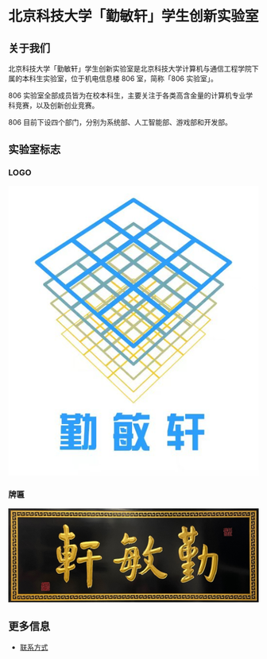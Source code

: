 ---
---

# 北京科技大学「勤敏轩」学生创新实验室

## 关于我们

北京科技大学「勤敏轩」学生创新实验室是北京科技大学计算机与通信工程学院下属的本科生实验室，位于机电信息楼 806 室，简称「806 实验室」。

806 实验室全部成员皆为在校本科生，主要关注于各类高含金量的计算机专业学科竞赛，以及创新创业竞赛。

806 目前下设四个部门，分别为系统部、人工智能部、游戏部和开发部。

## 实验室标志

### LOGO

![logo](/static/806-logo-with-name.jpg)

### 牌匾

![banner](/static/806-banner.jpg)

## 更多信息

- [联系方式](806/contact.md)
